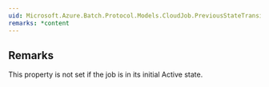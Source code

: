 ```yaml
---  
uid: Microsoft.Azure.Batch.Protocol.Models.CloudJob.PreviousStateTransitionTime  
remarks: *content  
---  
```

  
## Remarks  
 This property is not set if the job is in its initial Active state.